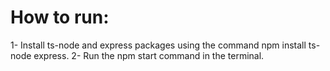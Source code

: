 # How to run:

1- Install ts-node and express packages using the command npm install ts-node express.
2- Run the npm start command in the terminal.
